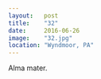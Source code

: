 ```yaml
---
layout:   post
title:    "32"
date:     2016-06-26
image:    "32.jpg"
location: "Wyndmoor, PA"
---
```


Alma mater.
